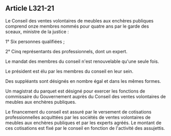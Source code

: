 Article L321-21
----
Le Conseil des ventes volontaires de meubles aux enchères publiques comprend
onze membres nommés pour quatre ans par le garde des sceaux, ministre de la
justice :

1° Six personnes qualifiées ;

2° Cinq représentants des professionnels, dont un expert.

Le mandat des membres du conseil n'est renouvelable qu'une seule fois.

Le président est élu par les membres du conseil en leur sein.

Des suppléants sont désignés en nombre égal et dans les mêmes formes.

Un magistrat du parquet est désigné pour exercer les fonctions de commissaire du
Gouvernement auprès du Conseil des ventes volontaires de meubles aux enchères
publiques.

Le financement du conseil est assuré par le versement de cotisations
professionnelles acquittées par les sociétés de ventes volontaires de meubles
aux enchères publiques et par les experts agréés. Le montant de ces cotisations
est fixé par le conseil en fonction de l'activité des assujettis.
